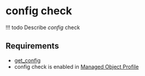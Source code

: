 # config check

<!-- prettier-ignore -->
!!! todo
    Describe *config* check

## Requirements

* [get_config](../../../../dev/sa/scripts/get_config.md)
* config check is enabled in [Managed Object Profile](../../../../user/reference/concepts/managed-object-profile/index.md)
